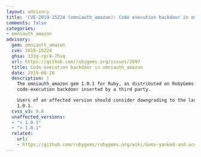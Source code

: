```yaml
---
layout: advisory
title: 'CVE-2019-15224 (omniauth_amazon): Code execution backdoor in omniauth_amazon'
comments: false
categories:
- omniauth_amazon
advisory:
  gem: omniauth_amazon
  cve: 2019-15224
  ghsa: 333g-rpr4-7hxq
  url: https://github.com/rubygems.org/issues/2097
  title: Code execution backdoor in omniauth_amazon
  date: 2019-08-20
  description: |
    The omniauth_amazon gem 1.0.1 for Ruby, as distributed on RubyGems.org, included a
    code-execution backdoor inserted by a third party.

    Users of an affected version should consider downgrading to the last non-affected version of
    1.0.1.
  cvss_v3: 9.8
  unaffected_versions:
  - "< 1.0.1"
  - "> 1.0.1"
  related:
    url:
    - https://github.com/rubygems/rubygems.org/wiki/Gems-yanked-and-accounts-locked#19-aug-2019
---
```

